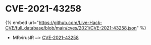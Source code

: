 # CVE-2021-43258
{% embed url="https://github.com/Live-Hack-CVE/full_database/blob/main/cves/2021/CVE-2021-43258.json" %}

* MRvirusIR ~> [CVE-2021-43258](https://www.alice-snow.ru/2021/database/cve-2021-43258/cve-2021-43258-mrvirusir)